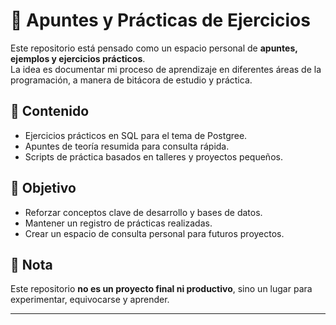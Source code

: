 # 📝 Apuntes y Prácticas de Ejercicios

Este repositorio está pensado como un espacio personal de **apuntes, ejemplos y ejercicios prácticos**.  
La idea es documentar mi proceso de aprendizaje en diferentes áreas de la programación, a manera de bitácora de estudio y práctica.

## 📂 Contenido
- Ejercicios prácticos en SQL para el tema de Postgree.
- Apuntes de teoría resumida para consulta rápida.
- Scripts de práctica basados en talleres y proyectos pequeños.

## 🎯 Objetivo
- Reforzar conceptos clave de desarrollo y bases de datos.
- Mantener un registro de prácticas realizadas.
- Crear un espacio de consulta personal para futuros proyectos.

## 🚀 Nota
Este repositorio **no es un proyecto final ni productivo**, sino un lugar para experimentar, equivocarse y aprender.  

---
